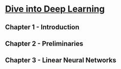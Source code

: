 # [Dive into Deep Learning](https://d2l.ai/)

## Chapter 1 - Introduction

## Chapter 2 - Preliminaries

## Chapter 3 - Linear Neural Networks
